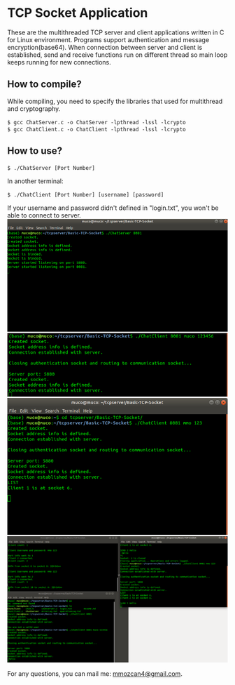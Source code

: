 # TCP Socket Application
These are the multithreaded TCP server and client applications written in C for Linux environment. Programs support authentication and message encryption(base64). When connection between server and client is established, send and receive functions run on different thread so main loop keeps running for new connections.
## How to compile?
While compiling, you need to specify the libraries that used for multithread and cryptography.
```
$ gcc ChatServer.c -o ChatServer -lpthread -lssl -lcrypto
$ gcc ChatClient.c -o ChatClient -lpthread -lssl -lcrypto
```
## How to use?
```
$ ./ChatServer [Port Number]
```
In another terminal:
```
$ ./ChatClient [Port Number] [username] [password]
```
If your username and password didn't defined in "login.txt", you won't be able to connect to server.
![1](screenshots/1.png)
![2](screenshots/2.png)
![3](screenshots/3.png)
![4](screenshots/4.png)


For any questions, you can mail me: mmozcan4@gmail.com.
